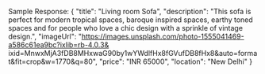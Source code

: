 Sample Response:
    {
        "title": "Living room Sofa",
        "description": "This sofa is perfect for modern tropical spaces, baroque inspired spaces, earthy toned spaces and   for people who love a chic design with a sprinkle of vintage design.",
        "imageUrl": "https://images.unsplash.com/photo-1555041469-a586c61ea9bc?ixlib=rb-4.0.3&  ixid=MnwxMjA3fDB8MHxwaG90by1wYWdlfHx8fGVufDB8fHx8&auto=format&fit=crop&w=1770&q=80",
        "price": "INR 65000",
        "location": "New Delhi"
    }
